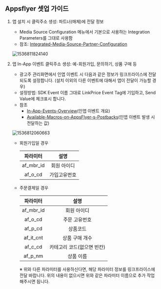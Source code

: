 ## Appsflyer 셋업 가이드

1. 앱 설치 시 클릭주소 생성: 파트너(매체)에 전달 정보

   *  Media Source Configuration 메뉴에서 기본으로 사용하는 Integration Parameters를 그대로 사용함
   * 참조: [Integrated-Media-Source-Partner-Configuration]([Integrated-Media-Source-Partner-Configuration](https://support.appsflyer.com/hc/en-us/articles/207033816-Integrated-Media-Source-Partner-Configuration))

   ![1536811824140](https://github.com/linkprice/MerchantSetup/blob/master/3%EC%9E%90%ED%88%B4%20%EC%95%B1%20%EC%85%8B%EC%97%85/%EC%95%A0%EB%93%9C%ED%94%84%EB%A6%AD%EC%8A%A4/adbrix1.png)

2. 앱 In-App 이벤트 클릭주소 생성: 예-회원가입, 문의하기, 상품 구매 등

   * 광고주 관리화면에서 인앱 이벤트 시 다음과 같은 정보가 링크프라이스에 전달되도록 설정합니다. (설치 이외의 다른 이벤트에 대해서 앱이 전달이 가능할 경우)
   * 설정방법: SDK Event 이름 그대로 LinkPrice Event Tag에 기입하고, Send Value에 체크표시 합니다.
   * 참조
     * [In-App-Events-Overview](https://support.appsflyer.com/hc/en-us/articles/207031986-In-App-Events-Overview)(인앱 이벤트 개요)
     * [Available-Macros-on-AppsFlyer-s-Postbacks](https://support.appsflyer.com/hc/en-us/articles/207273946-Available-Macros-on-AppsFlyer-s-Postbacks)(인앱 이벤트 발생 시 전달하는 값)

   ![1536812060663](https://github.com/linkprice/MerchantSetup/blob/master/3%EC%9E%90%ED%88%B4%20%EC%95%B1%20%EC%85%8B%EC%97%85/%EC%95%A0%EB%93%9C%ED%94%84%EB%A6%AD%EC%8A%A4/adbrix3.png)

   * 회원가입일 경우

     | 파라미터  |     설명     |
     | :-------: | :----------: |
     | af_mbr_id | 회원 아이디  |
     |  af_o_cd  | 가입고유번호 |

   * 주문결제일 경우

     | 파라미터  |            설명            |
     | :-------: | :------------------------: |
     | af_mbr_id |        회원 아이디         |
     |  af_o_cd  |       주문 고유번호        |
     |  af_p_cd  |          상품코드          |
     | af_it_cnt |       상품 구매 개수       |
     |  af_c_cd  | 카테고리 코드(없으면 빈칸) |
     |  af_p_nm  |         상품 이름          |

     ※ 위와 다른 파라미터를 사용하신다면, 해당 파라미터 정보를 링크프라이스에 전달 바랍니다.
     위의 내용이 없으시면 위와 같은 파라미터 이름으로 추가 작업 해주시면 됩니다.